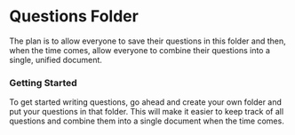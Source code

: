 Questions Folder
================

The plan is to allow everyone to save their questions in this folder and then,
when the time comes, allow everyone to combine their questions into a single,
unified document.

### Getting Started ###
To get started writing questions, go ahead and create your own folder and
put your questions in that folder. This will make it easier to keep track of
all questions and combine them into a single document when the time comes.
